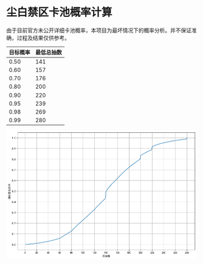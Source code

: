 # 尘白禁区卡池概率计算

由于目前官方未公开详细卡池概率，本项目为最坏情况下的概率分析。并不保证准确，过程及结果仅供参考。

| 目标概率 | 最低总抽数 |
|---------|-----------|
| 0.50    | 141       |
| 0.60    | 157       |
| 0.70    | 176       |
| 0.80    | 200       |
| 0.90    | 220       |
| 0.95    | 239       |
| 0.98    | 269       |
| 0.99    | 280       |

![0+1概率折线图](./output.png)